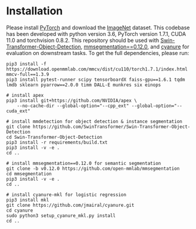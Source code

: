 # Installation

Please install [PyTorch](https://pytorch.org/) and download the [ImageNet](https://imagenet.stanford.edu/) dataset. This codebase has been developed with python version 3.6, PyTorch version 1.7.1, CUDA 11.0 and torchvision 0.8.2. This repository should be used with [Swin-Transformer-Object-Detection](https://github.com/SwinTransformer/Swin-Transformer-Object-Detection), [mmsegmentation==0.12.0](https://github.com/open-mmlab/mmsegmentation/releases/tag/v0.12.0), and [cyanure](https://github.com/jmairal/cyanure) for evaluation on downstream tasks. To get the full dependencies, please run:

```
pip3 install -f https://download.openmmlab.com/mmcv/dist/cu110/torch1.7.1/index.html mmcv-full==1.3.9
pip3 install pytest-runner scipy tensorboardX faiss-gpu==1.6.1 tqdm lmdb sklearn pyarrow==2.0.0 timm DALL-E munkres six einops

# install apex
pip3 install git+https://github.com/NVIDIA/apex \
    --no-cache-dir --global-option="--cpp_ext" --global-option="--cuda_ext"

# install mmdetection for object detection & instance segmentation
git clone https://github.com/SwinTransformer/Swin-Transformer-Object-Detection
cd Swin-Transformer-Object-Detection
pip3 install -r requirements/build.txt
pip3 install -v -e .
cd ..

# install mmsegmentation==0.12.0 for semantic segmentation
git clone -b v0.12.0 https://github.com/open-mmlab/mmsegmentation
cd mmsegmentation
pip3 install -v -e .
cd ..

# install cyanure-mkl for logistic regression
pip3 install mkl
git clone https://github.com/jmairal/cyanure.git
cd cyanure
sudo python3 setup_cyanure_mkl.py install
cd ..
```